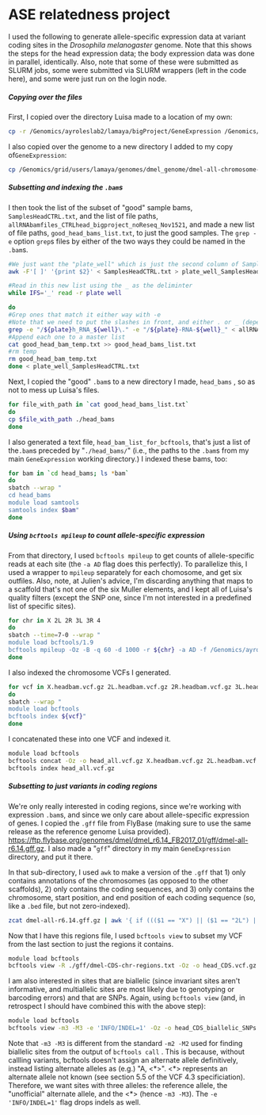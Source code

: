 # ASE relatedness project

I used the following to generate allele-specific expression data at variant coding sites in the *Drosophila melanogaster* genome. Note that this shows the steps for the head expression data; the body expression data was done in parallel, identically. Also, note that some of these were submitted as SLURM jobs, some were submitted via SLURM wrappers (left in the code here), and some were just run on the login node.

##### Copying over the files

First, I copied over the directory Luisa made to a location of my own:

```bash
cp -r /Genomics/ayroleslab2/lamaya/bigProject/GeneExpression /Genomics/ayroleslab2/emmanuel/relatedness_ase
```

I also copied over the genome to a new directory I added to my copy of`GeneExpression`:

```bash
cp /Genomics/grid/users/lamaya/genomes/dmel_genome/dmel-all-chromosome-r6.14.fa /Genomics/ayroleslab2/emmanuel/relatedness_ase/GeneExpression/genome
```

##### Subsetting and indexing the `.bam`s

I then took the list of the subset of "good" sample bams, `SamplesHeadCTRL.txt`, and the list of file paths, `allRNAbamfiles_CTRLhead_bigproject_noReseq_Nov1521`, and made a new list of file paths, `good_head_bams_list.txt`, to just the good samples. The `grep -e` option `grep`s files by either of the two ways they could be named in the `.bam`s.

```bash
#We just want the "plate_well" which is just the second column of SamplesHeadCTRL.txt
awk -F'[ ]' '{print $2}' < SamplesHeadCTRL.txt > plate_well_SamplesHeadCTRL.txt

#Read in this new list using the _ as the deliminter
while IFS='_' read -r plate well

do
#Grep ones that match it either way with -e
#Note that we need to put the slashes in front, and either . or _ (depending on the pattern) after
grep -e "/${plate}h_RNA_${well}\." -e "/${plate}-RNA-${well}_" < allRNAbamfiles_CTRLhead_bigproject_noReseq_Nov1521 > good_head_bam_temp.txt
#Append each one to a master list
cat good_head_bam_temp.txt >> good_head_bams_list.txt
#rm temp
rm good_head_bam_temp.txt
done < plate_well_SamplesHeadCTRL.txt
```

Next, I copied the "good" `.bam`s to a new directory I made, `head_bams` , so as not to mess up Luisa's files.

```bash
for file_with_path in `cat good_head_bams_list.txt`
do
cp $file_with_path ./head_bams
done
```

I also generated a text file, `head_bam_list_for_bcftools`, that's just a list of the`.bam`s  preceded by "`./head_bams/`" (i.e., the paths to the `.bam`s from my main `GeneExpression` working directory.) I indexed these bams, too:

``` bash
for bam in `cd head_bams; ls *bam`
do
sbatch --wrap "
cd head_bams
module load samtools
samtools index $bam"
done
```

##### Using `bcftools mpileup` to count allele-specific expression

From that directory, I used `bcftools mpileup` to get counts of allele-specific reads at each site (the `-a AD` flag does this perfectly). To parallelize this, I used a wrapper to `mpileup` separately for each chomosome, and get six outfiles. Also, note, at Julien's advice, I'm discarding anything that maps to a scaffold that's not one of the six Muller elements, and I kept all of Luisa's quality filters (except the SNP one, since I'm not interested in a predefined list of specific sites).

```bash
for chr in X 2L 2R 3L 3R 4
do
sbatch --time=7-0 --wrap "
module load bcftools/1.9
bcftools mpileup -Oz -B -q 60 -d 1000 -r ${chr} -a AD -f /Genomics/ayroleslab2/emmanuel/relatedness_ase/GeneExpression/genome/dmel-all-chromosome-r6.14.fa -b head_bam_list_for_bcftools -o ${chr}.headbam.vcf.gz"
done
```

I also indexed the chromosome VCFs I generated.

```bash
for vcf in X.headbam.vcf.gz 2L.headbam.vcf.gz 2R.headbam.vcf.gz 3L.headbam.vcf.gz 3R.headbam.vcf.gz 4.headbam.vcf.gz
do
sbatch --wrap "
module load bcftools
bcftools index ${vcf}"
done
```

I concatenated these into one VCF and indexed it.

```bash
module load bcftools
bcftools concat -Oz -o head_all.vcf.gz X.headbam.vcf.gz 2L.headbam.vcf.gz 2R.headbam.vcf.gz 3L.headbam.vcf.gz 3R.headbam.vcf.gz 4.headbam.vcf.gz
bcftools index head_all.vcf.gz
```

##### Subsetting to just variants in coding regions

We're only really interested in coding regions, since we're working with expression `.bam`s, and since we only care about allele-specific expression of genes. I copied the `.gff` file from FlyBase (making sure to use the same release as the reference genome Luisa provided). https://ftp.flybase.org/genomes/dmel/dmel_r6.14_FB2017_01/gff/dmel-all-r6.14.gff.gz. I also made a "`gff`" directory in my main `GeneExpression ` directory, and put it there.

In that sub-directory, I used `awk` to make a version of the `.gff` that 1) only contains annotations of the chromosomes (as opposed to the other scaffolds), 2) only contains the coding sequences, and 3) only contains the chromosome, start position, and end position of each coding sequence (so, like a `.bed` file, but not zero-indexed).

```bash
zcat dmel-all-r6.14.gff.gz | awk '{ if ((($1 == "X") || ($1 == "2L") || ($1 == "2R") || ($1 == "3L") || ($1 == "3R") || ($1 == "4")) && ($3 == "CDS")) { print $1 "\t" $4 "\t" $5} }' > dmel-CDS-chr-regions.txt
```

Now that I have this regions file, I used `bcftools view` to subset my VCF from the last section to just the regions it contains.

```bash
module load bcftools
bcftools view -R ./gff/dmel-CDS-chr-regions.txt -Oz -o head_CDS.vcf.gz head_all.vcf.gz
```

I am also interested in sites that are biallelic (since invariant sites aren't informative, and multiallelic sites are most likely due to genotyping or barcoding errors) and that are SNPs. Again, using `bcftools view` (and, in retrospect I should have combined this with the above step):

```bash
module load bcftools
bcftools view -m3 -M3 -e 'INFO/INDEL=1' -Oz -o head_CDS_biallelic_SNPs.vcf.gz head_CDS.vcf.gz
```

Note that `-m3 -M3` is different from the standard `-m2 -M2` used for finding biallelic sites from the output of `bcftools call` . This is because, without callling variants, bcftools doesn't assign an alternate allele definitively, instead listing alternate alleles as (e.g.) "A, <\*>". <\*> represents an alternate allele not known (see section 5.5 of the VCF 4.3 specificiation). Therefore, we want sites with three alleles: the reference allele, the "unofficial" alternate allele, and the <\*> (hence `-m3 -M3`). The `-e 'INFO/INDEL=1'` flag drops indels as well. 

